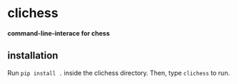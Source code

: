 # clichess

#### command-line-interace for chess

## installation

Run `pip install .` inside the clichess directory. Then, type `clichess` to run.

